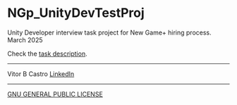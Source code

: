# NGp_UnityDevTestProj
Unity Developer interview task project for New Game+ hiring process.
March 2025

Check the [task description](Unity%20Programmer%20Task%20.pdf).

---

Vitor B Castro
[LinkedIn](https://linkedin.com/in/vitorbcastro/)

---

[GNU GENERAL PUBLIC LICENSE](LICENSE)
